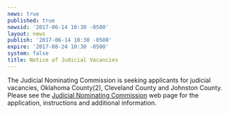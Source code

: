 ```yaml
---
news: true
published: true
newsid: '2017-06-14 10:30 -0500'
layout: news
publish: '2017-06-14 10:30 -0500'
expire: '2017-08-24 10:30 -0500'
system: false
title: Notice of Judicial Vacancies
---
```

The Judicial Nominating Commission is seeking applicants for judicial vacancies, Oklahoma County(2), Cleveland County and Johnston County. Please see the <a href="http://www.oscn.net/jnc/about" target="_blank">Judicial Nominating Commission</a> web page for the application, instructions and additional information.
